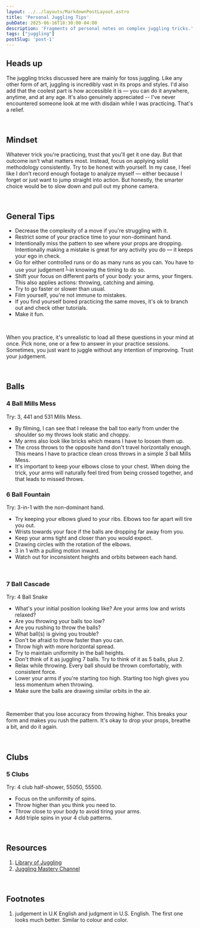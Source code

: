 ```yaml
---
layout: ../../layouts/MarkdownPostLayout.astro
title: 'Personal Juggling Tips'
pubDate: 2025-06-16T18:30:00-04:00
description: 'Fragments of personal notes on complex juggling tricks.' 
tags: ["juggling"]
postSlug: 'post-1'
---
```






## Heads up 

The juggling tricks discussed here are mainly for toss juggling. Like any other form of art, juggling is incredibly vast in its props and styles. I'd also add that the coolest part is how accessible it is —  you can do it anywhere, anytime, and at any age. It's also genuinely appreciated -- I've never encountered someone look at me with disdain while I was practicing. That's a relief.

&nbsp;

## Mindset 

Whatever trick you're practicing, trust that you'll get it one day. But that outcome isn't what matters most. Instead, focus on applying solid methodology consistently. Try to be honest with yourself.  In my case, I feel like I don’t record enough footage to analyze myself — either because I forget or just want to jump straight into action. But honestly, the smarter choice would be to slow down and pull out my phone camera.

&nbsp;




## General Tips


- Decrease the complexity of a move if you're struggling with it.
- Restrict some of your practice time to your non-dominant hand.
- Intentionally miss the pattern to see where your props are dropping. Intentionally making a mistake is great for any activity you do — it keeps your ego in check. 
- Go for either controlled runs or do as many runs as you can. You have to use your judgement<sup class="secondary-a" > <a href= "#footnotes"> 1. </a> </sup> in knowing the timing to do so.
- Shift your focus on different parts of your body: your arms, your fingers. This also applies actions: throwing, catching and aiming.
- Try to go faster or slower than usual.
- Film yourself, you're not immune to mistakes.
- If you find yourself bored practicing the same moves, it's ok to branch out and check other tutorials.
- Make it fun.

&nbsp; 

When you practice, it's unrealistic to load all these questions in your mind at once. Pick none, one or a few to answer in your practice sessions. Sometimes, you just want to juggle without any intention of improving. Trust your judgement.



<br/>

## Balls
### 4 Ball Mills Mess




Try:  3, 441 and 531 Mills Mess.

- By filming, I can see that I release the ball too early from under the shoulder so my throws look static and choppy.
- My arms also look like bricks which means I have to loosen them up.
- The cross throws to the opposite hand don't travel horizontally enough. This means I have to practice clean cross throws in a simple 3 ball Mills Mess.
- It's important to keep your elbows close to your chest. When doing the trick, your arms will naturally feel tired from being crossed together, and that leads to missed throws.


 

###  6 Ball Fountain
Try: 3-in-1 with the non-dominant hand.
- Try keeping your elbows glued to your ribs. Elbows too far apart will tire you out.
- Wrists towards your face if the balls are dropping far away from you.
- Keep your arms tight and closer than you would expect.
- Drawing circles with the rotation of the elbows.
- 3 in 1 with a pulling motion inward.
- Watch out for inconsistent heights and orbits between each hand.  


&nbsp;



### 7 Ball Cascade
Try:  4 Ball Snake


- What's your initial position looking like? Are your arms low and wrists relaxed?
- Are you throwing your balls too low?
- Are you rushing to throw the balls? 
- What ball(s) is giving you trouble?
- Don't be afraid to throw faster than you can.
- Throw high with more horizontal spread.
- Try to maintain uniformity in the ball heights.
- Don't think of it as juggling 7 balls. Try to think of it as 5 balls, plus 2.
- Relax while throwing. Every ball should be thrown comfortably, with consistent force.
- Lower your arms if you're starting too high. Starting too high gives you less momentum when throwing.
- Make sure the balls are drawing similar orbits in the air.


<br/>

Remember that you lose accuracy from throwing higher. This breaks your form and makes you rush the pattern. It's okay to drop your props, breathe a bit, and do it again.

&nbsp; 

## Clubs

### 5 Clubs
Try: 4 club half-shower, 55050, 55500.
 
- Focus on the uniformity of spins.
- Throw higher than you think you need to.
- Throw close to your body to avoid tiring your arms.
- Add triple spins in your 4 club patterns.

<br/>

## Resources
1. <a  class="secondary-a" href="https://www.libraryofjuggling.com"> Library of Juggling </a>
2. <a  class="secondary-a" href="https://www.youtube.com/@JugglingMastery/videos"> Juggling Mastery Channel </a>


&nbsp;


## Footnotes
1. judgement in U.K English and judgment in U.S. English. The first one looks much better. Similar to colour and color.


